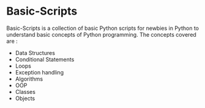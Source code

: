    # Basic-Scripts

   Basic-Scripts is a collection of basic Python scripts for newbies in Python to understand basic concepts of Python programming. The concepts covered are :

   - Data Structures
   - Conditional Statements
   - Loops
   - Exception handling
   - Algorithms
   - OOP
   - Classes
   - Objects
   
   
   
